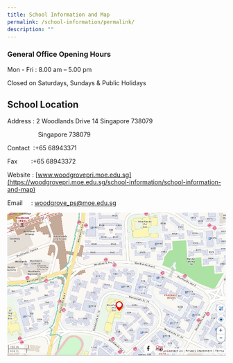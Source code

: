 ```yaml
---
title: School Information and Map
permalink: /school-information/permalink/
description: ""
---
```

### General Office Opening Hours


Mon - Fri : 8.00 am – 5.00 pm

Closed on Saturdays, Sundays & Public Holidays


## School Location

Address :     2 Woodlands Drive 14 Singapore 738079

                     Singapore 738079

Contact  :+65 68943371

Fax         :+65 68943372

Website : [www.woodgrovepri.moe.edu.sg](https://woodgrovepri.moe.edu.sg/school-information/school-information-and-map)

Email     : woodgrove_ps@moe.edu.sg

![](/images/WGPS%20MAP.jpg)